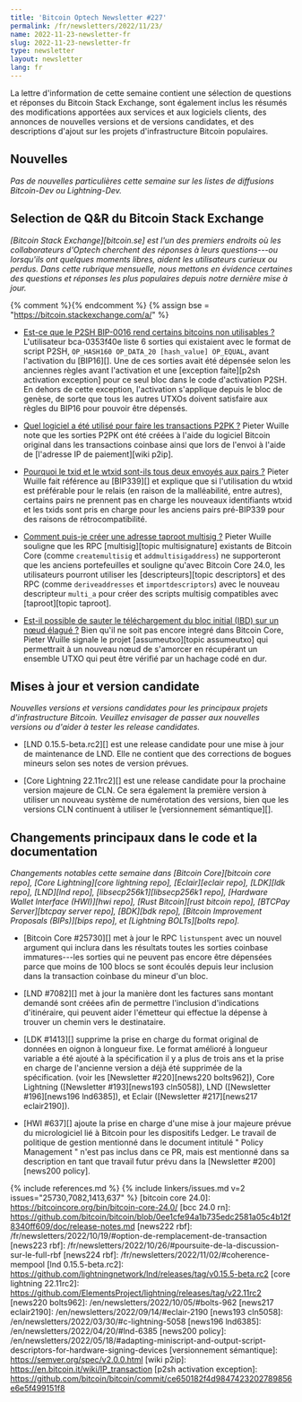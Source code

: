 ```yaml
---
title: 'Bitcoin Optech Newsletter #227'
permalink: /fr/newsletters/2022/11/23/
name: 2022-11-23-newsletter-fr
slug: 2022-11-23-newsletter-fr
type: newsletter
layout: newsletter
lang: fr
---
```

La lettre d'information de cette semaine contient une sélection de questions
et réponses du Bitcoin Stack Exchange, sont également inclus les résumés des
modifications apportées aux services et aux logiciels clients, des annonces
de nouvelles versions et de versions candidates, et des descriptions d'ajout
sur les projets d'infrastructure Bitcoin populaires.

## Nouvelles

*Pas de nouvelles particulières cette semaine sur les listes de diffusions
Bitcoin-Dev ou Lightning-Dev.*

## Selection de Q&R du Bitcoin Stack Exchange

*[Bitcoin Stack Exchange][bitcoin.se] est l'un des premiers endroits où les
collaborateurs d'Optech cherchent des réponses à leurs questions---ou lorsqu'ils
ont quelques moments libres, aident les utilisateurs curieux ou perdus.
Dans cette rubrique mensuelle, nous mettons en évidence certaines des questions
et réponses les plus populaires depuis notre dernière mise à jour.*

{% comment %}<!-- https://bitcoin.stackexchange.com/search?tab=votes&q=created%3a1m..%20is%3aanswer -->{% endcomment %}
{% assign bse = "https://bitcoin.stackexchange.com/a/" %}

- [Est-ce que le P2SH BIP-0016 rend certains bitcoins non utilisables ?]({{bse}}115803)
  L'utilisateur bca-0353f40e liste 6 sorties qui existaient avec le format de script P2SH,
  `OP_HASH160 OP_DATA_20 [hash_value] OP_EQUAL`, avant l'activation du [BIP16][].
  Une de ces sorties avait été dépensée selon les anciennes règles avant l'activation
  et une [exception faite][p2sh activation exception] pour ce seul bloc dans le code
  d'activation P2SH. En dehors de cette exception, l'activation s'applique depuis le bloc de
  genèse, de sorte que tous les autres UTXOs doivent satisfaire aux règles du BIP16 pour
  pouvoir être dépensés.

- [Quel logiciel a été utilisé pour faire les transactions P2PK ?]({{bse}}115962)
  Pieter Wuille note que les sorties P2PK ont été créées à l'aide du logiciel
  Bitcoin original dans les transactions coinbase ainsi que lors de l'envoi à
  l'aide de [l'adresse IP de paiement][wiki p2ip].

- [Pourquoi le txid et le wtxid sont-ils tous deux envoyés aux pairs ?]({{bse}}115907)
  Pieter Wuille fait référence au [BIP339][] et explique que si l'utilisation du wtxid
  est préférable pour le relais (en raison de la malléabilité, entre autres), certains
  pairs ne prennent pas en charge les nouveaux identifiants wtxid et les txids sont pris
  en charge pour les anciens pairs pré-BIP339 pour des raisons de rétrocompatibilité.

- [Comment puis-je créer une adresse taproot multisig ?]({{bse}}115700)
  Pieter Wuille souligne que les RPC [multisig][topic multisignature] existants de
  Bitcoin Core (comme `createmultisig` et `addmultisigaddress`) ne supporteront que les
  anciens portefeuilles et souligne qu'avec Bitcoin Core 24.0, les utilisateurs pourront
  utiliser les [descripteurs][topic descriptors] et des RPC (comme `deriveaddresses` et
  `importdescriptors`) avec le nouveau descripteur `multi_a` pour créer des scripts
  multisig compatibles avec [taproot][topic taproot].

- [Est-il possible de sauter le téléchargement du bloc initial (IBD) sur un nœud élagué ?]({{bse}}116030)
  Bien qu'il ne soit pas encore integré dans Bitcoin Core, Pieter Wuille signale
  le projet [assumeutxo][topic assumeutxo] qui permettrait à un nouveau nœud de s'amorcer
  en récupérant un ensemble UTXO qui peut être vérifié par un hachage codé en dur.

## Mises à jour et version candidate

*Nouvelles versions et versions candidates pour les principaux projets d'infrastructure Bitcoin.
Veuillez envisager de passer aux nouvelles versions ou d'aider à tester les release candidates.*

- [LND 0.15.5-beta.rc2][] est une release candidate pour une mise à jour de
  maintenance de LND. Elle ne contient que des corrections de bogues mineurs
  selon ses notes de version prévues.

- [Core Lightning 22.11rc2][] est une release candidate pour la prochaine
  version majeure de CLN. Ce sera également la première version à utiliser
  un nouveau système de numérotation des versions, bien que les versions
  CLN continuent à utiliser le [versionnement sémantique][].

## Changements principaux dans le code et la documentation

*Changements notables cette semaine dans [Bitcoin Core][bitcoin core repo], [Core
Lightning][core lightning repo], [Eclair][eclair repo], [LDK][ldk repo],
[LND][lnd repo], [libsecp256k1][libsecp256k1 repo], [Hardware Wallet
Interface (HWI)][hwi repo], [Rust Bitcoin][rust bitcoin repo], [BTCPay
Server][btcpay server repo], [BDK][bdk repo], [Bitcoin Improvement
Proposals (BIPs)][bips repo], et [Lightning BOLTs][bolts repo].*

- [Bitcoin Core #25730][] met à jour le RPC `listunspent` avec un nouvel
  argument qui inclura dans les résultats toutes les sorties coinbase
  immatures---les sorties qui ne peuvent pas encore être dépensées parce
  que moins de 100 blocs se sont écoulés depuis leur inclusion
  dans la transaction coinbase du mineur d'un bloc.

- [LND #7082][] met à jour la manière dont les factures sans montant demandé
  sont créées afin de permettre l'inclusion d'indications d'itinéraire, qui
  peuvent aider l'émetteur qui effectue la dépense à trouver un chemin vers
  le destinataire.

- [LDK #1413][] supprime la prise en charge du format original de données
  en oignon à longueur fixe. Le format amélioré à longueur variable a été
  ajouté à la spécification il y a plus de trois ans et la prise en charge
  de l'ancienne version a déjà été supprimée de la spécification. (voir les
  [Newsletter #220][news220 bolts962]), Core Lightning ([Newsletter #193][news193
  cln5058]), LND ([Newsletter #196][news196 lnd6385]), et Eclair
  ([Newsletter #217][news217 eclair2190]).

- [HWI #637][] ajoute la prise en charge d'une mise à jour majeure prévue du
  micrologiciel lié à Bitcoin pour les dispositifs Ledger. Le travail de politique
  de gestion mentionné dans le document intitulé " Policy Management " n'est
  pas inclus dans ce PR, mais est mentionné dans sa description en tant que
  travail futur prévu dans la [Newsletter #200][news200 policy].

{% include references.md %}
{% include linkers/issues.md v=2 issues="25730,7082,1413,637" %}
[bitcoin core 24.0]: https://bitcoincore.org/bin/bitcoin-core-24.0/
[bcc 24.0 rn]: https://github.com/bitcoin/bitcoin/blob/0ee1cfe94a1b735edc2581a05c4b12f8340ff609/doc/release-notes.md
[news222 rbf]: /fr/newsletters/2022/10/19/#option-de-remplacement-de-transaction
[news223 rbf]: /fr/newsletters/2022/10/26/#poursuite-de-la-discussion-sur-le-full-rbf
[news224 rbf]: /fr/newsletters/2022/11/02/#coherence-mempool
[lnd 0.15.5-beta.rc2]: https://github.com/lightningnetwork/lnd/releases/tag/v0.15.5-beta.rc2
[core lightning 22.11rc2]: https://github.com/ElementsProject/lightning/releases/tag/v22.11rc2
[news220 bolts962]: /en/newsletters/2022/10/05/#bolts-962
[news217 eclair2190]: /en/newsletters/2022/09/14/#eclair-2190
[news193 cln5058]: /en/newsletters/2022/03/30/#c-lightning-5058
[news196 lnd6385]: /en/newsletters/2022/04/20/#lnd-6385
[news200 policy]: /en/newsletters/2022/05/18/#adapting-miniscript-and-output-script-descriptors-for-hardware-signing-devices
[versionnement sémantique]: https://semver.org/spec/v2.0.0.html
[wiki p2ip]: https://en.bitcoin.it/wiki/IP_transaction
[p2sh activation exception]: https://github.com/bitcoin/bitcoin/commit/ce650182f4d9847423202789856e6e5f499151f8
